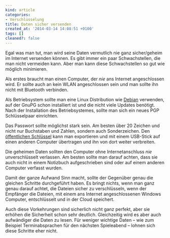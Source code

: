 ```yaml
---
kind: article
categories:
- Verschlüsselung
title: Daten sicher versenden
created_at: '2014-03-14 14:08:51 +0100'
tags: []
cleaned?: false
---
```


Egal was man tut, man wird seine Daten vermutlich nie ganz sicher/geheim
im Internet versenden können. Es gibt immer ein paar Schwachstellen, die
man nicht vermeiden kann. Aber man kann diese Schwachstellen so gut wie
möglich minimieren.

Als erstes braucht man einen Computer, der *nie* ans Internet
angeschlossen wird. Er sollte auch an kein WLAN angeschlossen sein und
man sollte ihn nicht mit Bluetooth verbinden.

Als Betriebsystem sollte man eine Linux Distribution wie
[Debian](https://www.debian.org/) verwenden, auf der GnuPG schon
installiert ist und die nicht viele Updates benötigt. Nach der
Installation des Betriebsystemes, sollte man sich ein neues PGP
Schlüsselpaar einrichten.

Das Passwort sollte möglichst stark sein. Am besten über 20 Zeichen und
nicht nur Buchstaben und Zahlen, sondern auch Sonderzeichen. Den
[öffentlichen
Schlüssel](http://www.email-nur-an-dich.de/begriffe/public-key) kann man
exportieren und mit einem USB-Stick auf einen anderen Computer
übertragen und ihn von dort weiter verbreiten.

Die geheimen Daten sollten den Computer ohne Internet­an­schluss *nie*
unverschlüsselt verlassen. Am besten sollte man darauf achten, dass sie
auch nicht in einem Notizbuch auf­geschrieben sind oder auf einem
anderen Computer verfasst wurden.

Damit der ganze Aufwand Sinn macht, sollte der Gegenüber genau die
gleichen Schritte durchgeführt haben. Es bringt nichts, wenn man ganz
genau darauf achtet, die Dateien sicher zu verschlüsseln, wenn der
Empfänger die Dateien, mit einem ans Internet angeschlossenen Windows
Computer, entschlüsselt und in der Cloud speichert.

Auch diese Vorkehrungen sind sicherlich nicht ganz perfekt, aber sie
erhöhen die Sicherheit schon sehr deutlich. Gleichzeitig wird es aber
auch aufwändiger die Daten zu lesen. Für weniger wichtige Daten – wie
zum Beispiel Terminabsprachen für den nächsten Spieleabend – lohnen sich
diese Schritte eher nicht.
